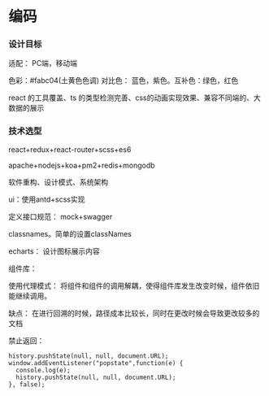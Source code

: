 # 编码



### 设计目标

适配： PC端，移动端 

色彩：\#fabc04(土黄色色调) 对比色： 蓝色，紫色。互补色：绿色，红色

react 的工具覆盖、ts 的类型检测完善、css的动画实现效果、兼容不同端的、大数据的展示





### 技术选型

react+redux+react-router+scss+es6

apache+nodejs+koa+pm2+redis+mongodb

软件重构、设计模式、系统架构



ui：使用antd+scss实现  

定义接口规范： mock+swagger    

classnames。简单的设置classNames

echarts： 设计图标展示内容



组件库：

使用代理模式： 将组件和组件的调用解耦，使得组件库发生改变时候，组件依旧能继续调用。

缺点： 在进行回溯的时候，路径成本比较长，同时在更改时候会导致更改较多的文档





禁止返回：

```
history.pushState(null, null, document.URL);
window.addEventListener("popstate",function(e) {  
  console.log(e);
  history.pushState(null, null, document.URL);
}, false);
```







